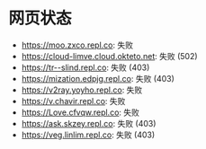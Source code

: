 # 网页状态
- https://moo.zxco.repl.co: 失败
- https://cloud-limve.cloud.okteto.net: 失败 (502)
- https://tr--slind.repl.co: 失败 (403)
- https://mization.edpjg.repl.co: 失败 (403)
- https://v2ray.yoyho.repl.co: 失败
- https://v.chavir.repl.co: 失败
- https://Love.cfvqw.repl.co: 失败
- https://ask.skzey.repl.co: 失败 (403)
- https://veg.linlim.repl.co: 失败 (403)
